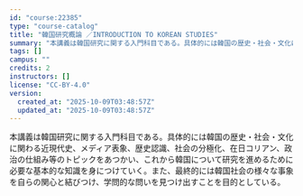 ```yaml
---
id: "course:22385"
type: "course-catalog"
title: "韓国研究概論 ／INTRODUCTION TO KOREAN STUDIES"
summary: "本講義は韓国研究に関する入門科目である。具体的には韓国の歴史・社会・文化に関わる近現代史、メディア表象、歴史認識、社会の分極化、在日コリアン、政治の仕組み等のトピックをあつかい、これから韓国について研究を進めるために必要な基本的な知識を身に…"
tags: []
campus: ""
credits: 2
instructors: []
license: "CC-BY-4.0"
version:
  created_at: "2025-10-09T03:48:57Z"
  updated_at: "2025-10-09T03:48:57Z"
---
```

本講義は韓国研究に関する入門科目である。具体的には韓国の歴史・社会・文化に関わる近現代史、メディア表象、歴史認識、社会の分極化、在日コリアン、政治の仕組み等のトピックをあつかい、これから韓国について研究を進めるために必要な基本的な知識を身につけていく。また、最終的には韓国社会の様々な事象を自らの関心と結びつけ、学問的な問いを見つけ出すことを目的としている。
